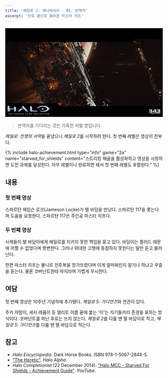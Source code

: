 ```yaml
---
title: '헤일로 2: 애니버서리 - 01. 반역자'
excerpt: '인류 곁으로 돌아온 마스터 치프'
---
```


![First level introduction](/assets/images/halo-2a/lv01/intro.webp)

> 반역자를 기다리는 것은 가혹한 처벌 뿐입니다.

*헤일로: 전쟁의 서막*을 끝냈으니 *헤일로 2*를 시작하려 한다. 첫 번째 레벨은 영상이 전부다.

{% include halo-achievement.html type="info" game="2a" name="starved_for_shields"
content="스트리킹 해골을 활성화하고 영상을 시청하면 도전 과제를 달성한다. 아무 레벨이나 완료하면 돼서 첫 번째 레벨도 포함된다." %}

## 내용

### 첫 번째 영상

스파르탄 제임슨 로크(Jameson Locke)가 텔 바담을 만났다. 스파르탄 117을 쫓는다며 도움을 요청한다. 스파르탄 117은 주인공 마스터 치프다.

### 두 번째 영상

사제들이 텔 바담이에게 헤일로를 지키지 못한 책임을 묻고 있다. 바담이는 플러드 때문에 어쩔 수 없었다며 항변한다. 그러나 위대한 고행에
동참하지 못한다는 말만 듣고 물러난다.

한편 마스터 치프는 묠니르 전투복을 망가뜨렸다며 이게 얼마짜린지 알기나 하냐고 꾸중을 듣는다. 물론 코버넌트한테 따지라며 가볍게 무시한다.

## 여담

첫 번째 영상은 10주년 기념작에 추가됐다. *헤일로 5: 가디언즈*와 연관이 있다.

주카 자맘이, 세사 레품이 등 엘리트 이름 끝에 붙는 '이'는 자기들끼리 존경을 표하는 방식이다. 코버넌트를 떠난 후로는 쓰지 않는다. *헤일로
2*를 다룰 땐 텔 바담이로 적고, *헤일로 5: 가디언즈*를 다룰 땐 텔 바담으로 적는다.

## 참고

- *Halo Encyclopedia*. Dark Horse Books. ISBN 978-1-5067-2844-5.
- ["The Heretic"](https://halo.fandom.com/wiki/The_Heretic). *Halo Alpha*.
- Halo Completionist (22 December 2014). ["Halo MCC - Starved For Shields - Achievement
Guide"](https://youtu.be/dcTVs2vuneQ). *YouTube*.
